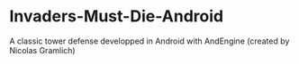 # Invaders-Must-Die-Android
A classic tower defense developped in Android with AndEngine (created by Nicolas Gramlich)
